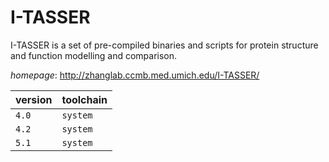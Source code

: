 # I-TASSER

I-TASSER is a set of pre-compiled binaries and scripts for protein structure and function modelling and comparison.

*homepage*: <http://zhanglab.ccmb.med.umich.edu/I-TASSER/>

version | toolchain
--------|----------
``4.0`` | ``system``
``4.2`` | ``system``
``5.1`` | ``system``
